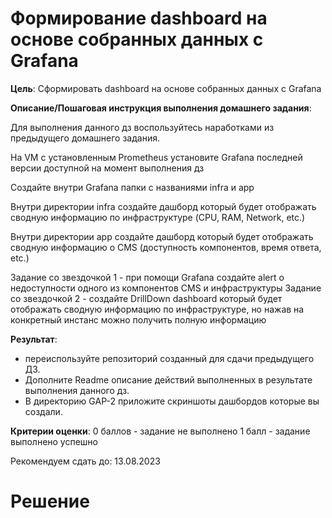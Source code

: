 # Формирование dashboard на основе собранных данных с Grafana

**Цель**:
Сформировать dashboard на основе собранных данных с Grafana


**Описание/Пошаговая инструкция выполнения домашнего задания**:

Для выполнения данного дз воспользуйтесь наработками из предыдущего домашнего задания.

На VM с установленным Prometheus установите Grafana последней версии доступной на момент выполнения дз

Создайте внутри Grafana папки с названиями infra и app

Внутри директории infra создайте дашборд который будет отображать сводную информацию по инфраструктуре (CPU, RAM, Network, etc.)

Внутри директории app создайте дашборд который будет отображать сводную информацию о CMS (доступность компонентов, время ответа, etc.)

Задание со звездочкой 1 - при помощи Grafana создайте alert о недоступности одного из компонентов CMS и инфраструктуры
Задание со звездочкой 2 - создайте DrillDown dashboard который будет отображать сводную информацию по инфраструктуре, но нажав на конкретный инстанс можно получить полную информацию

**Результат**: 
- переиспользуйте репозиторий созданный для сдачи предыдущего ДЗ. 
- Дополните Readme описание действий выполненных в результате выполнения данного дз. 
- В директорию GAP-2 приложите скриншоты дашбордов которые вы создали.


**Критерии оценки**:
0 баллов - задание не выполнено
1 балл - задание выполнено успешно


Рекомендуем сдать до: 13.08.2023


# Решение
